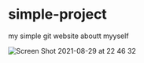 # simple-project
my simple git website aboutt myyself

![Screen Shot 2021-08-29 at 22 46 32](https://user-images.githubusercontent.com/89732252/131263474-ae869859-8d5f-4dea-90f9-ec56bf8bc5de.png)
